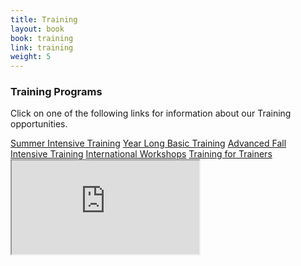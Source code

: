 ```yaml
---
title: Training
layout: book
book: training
link: training
weight: 5
---
```

<div class="row">
    <div class="col-sm-12">
        <div class="panel panel-default">
          <div class="panel-heading">
            <h3 class="panel-title header-title">Training Programs</h3>
          </div>
          <div class="panel-body">
            <div class="well">
                <p>Click on one of the following links for information about our Training opportunities.</p>
            </div>
            <a href="#summer" class="btn btn-block btn-success">Summer Intensive Training</a>
            <a href="#yearlong" class="btn btn-block btn-success">Year Long Basic Training</a>
            <a href="#advanced" class="btn btn-block btn-success">Advanced Fall Intensive Training</a>
            <a href="#international" class="btn btn-block btn-success">International Workshops</a>
            <a href="#trainers" class="btn btn-block btn-success">Training for Trainers</a>
          </div>
        </div>
    </div>
</div>
<div class="row" style="margin-bottom: 60px;">
    <div class="col-sm-10 col-sm-offset-1">
        <div class="embed-responsive embed-responsive-16by9">
            <iframe class="embed-responsive-item" src="https://www.youtube.com/embed/Dpk5s9qoXR0"></iframe>
        </div>
    </div>
</div>
